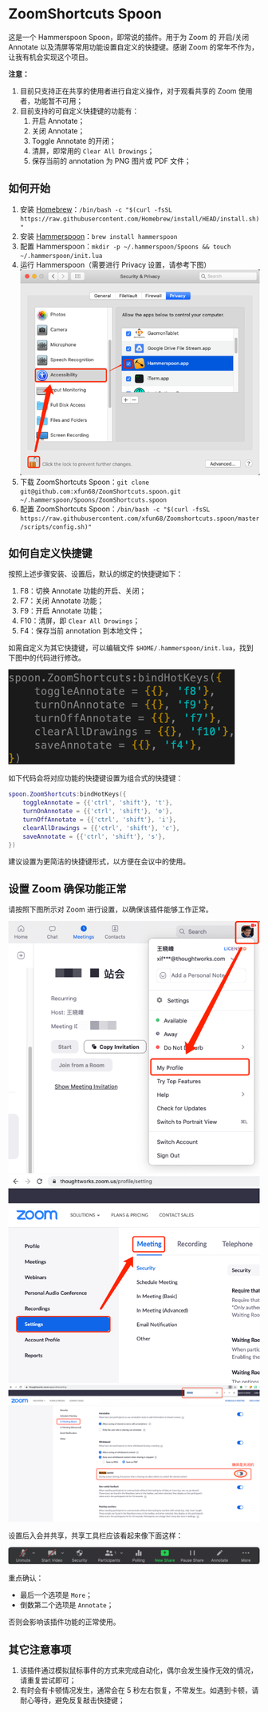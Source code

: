 # ZoomShortcuts Spoon

这是一个 Hammerspoon Spoon，即常说的插件。用于为 Zoom 的 开启/关闭 Annotate 以及清屏等常用功能设置自定义的快捷键。感谢 Zoom 的常年不作为，让我有机会实现这个项目。

**注意：**

1. 目前只支持正在共享的使用者进行自定义操作，对于观看共享的 Zoom 使用者，功能暂不可用；
2. 目前支持的可自定义快捷键的功能有：
    1. 开启 Annotate；
    2. 关闭 Annotate；
    3. Toggle Annotate 的开闭；
    4. 清屏，即常用的 `Clear All Drowings`；
    5. 保存当前的 annotation 为 PNG 图片或 PDF 文件；

## 如何开始

1. 安装 [Homebrew](https://brew.sh/)：`/bin/bash -c "$(curl -fsSL https://raw.githubusercontent.com/Homebrew/install/HEAD/install.sh)"`
1. 安装 [Hammerspoon](https://www.hammerspoon.org/)：`brew install hammerspoon`
1. 配置 Hammerspoon：`mkdir -p ~/.hammerspoon/Spoons && touch ~/.hammerspoon/init.lua`
1. 运行 Hammerspoon（需要进行 Privacy 设置，请参考下图）![privacy-setting](/images/privacy-setting.jpg)
1. 下载 ZoomShortcuts Spoon：`git clone git@github.com:xfun68/ZoomShortcuts.spoon.git ~/.hammerspoon/Spoons/ZoomShortcuts.spoon`
1. 配置 ZoomShortcuts Spoon：`/bin/bash -c "$(curl -fsSL https://raw.githubusercontent.com/xfun68/Zoomshortcuts.spoon/master/scripts/config.sh)"`

## 如何自定义快捷键

按照上述步骤安装、设置后，默认的绑定的快捷键如下：

1. F8：切换 Annotate 功能的开启、关闭；
2. F7：关闭 Annotate 功能；
3. F9：开启 Annotate 功能；
4. F10：清屏，即 `Clear All Drowings`；
5. F4：保存当前 annotation 到本地文件；

如需自定义为其它快捷键，可以编辑文件 `$HOME/.hammerspoon/init.lua`，找到下图中的代码进行修改。

![demo-hotkey-binding](/images/demo-default-hotkey-binding.jpg)

如下代码会将对应功能的快捷键设置为组合式的快捷键：

```lua
spoon.ZoomShortcuts:bindHotKeys({
    toggleAnnotate = {{'ctrl', 'shift'}, 't'},
    turnOnAnnotate = {{'ctrl', 'shift'}, 'o'},
    turnOffAnnotate = {{'ctrl', 'shift'}, 'i'},
    clearAllDrawings = {{'ctrl', 'shift'}, 'c'},
    saveAnnotate = {{'ctrl', 'shift'}, 's'},
})
```

建议设置为更简洁的快捷键形式，以方便在会议中的使用。

## 设置 Zoom 确保功能正常

请按照下图所示对 Zoom 进行设置，以确保该插件能够工作正常。

![zoom-setting-1](/images/zoom-setting-1.jpg)
![zoom-setting-2](/images/zoom-setting-2.jpg)
![zoom-setting-3](/images/zoom-setting-3.jpg)

设置后入会并共享，共享工具栏应该看起来像下面这样：

![zoom-setting-4](/images/zoom-setting-4.jpg)

重点确认：

* 最后一个选项是 `More`；
* 倒数第二个选项是 `Annotate`；

否则会影响该插件功能的正常使用。

## 其它注意事项

1. 该插件通过模拟鼠标事件的方式来完成自动化，偶尔会发生操作无效的情况，请重复尝试即可；
2. 有时会有卡顿情况发生，通常会在 5 秒左右恢复，不常发生。如遇到卡顿，请耐心等待，避免反复敲击快捷键；


